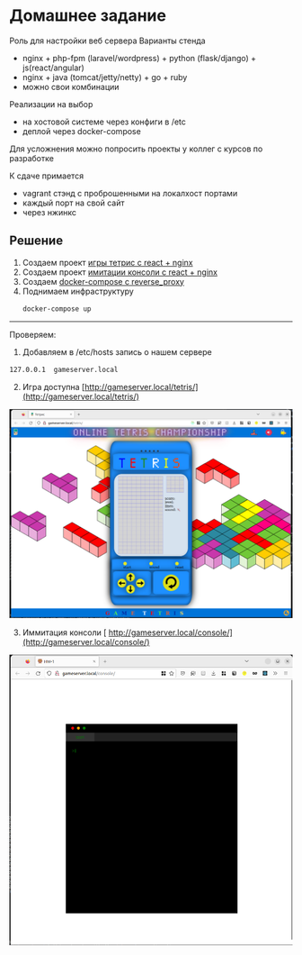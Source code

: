 # Домашнее задание

Роль для настройки веб сервера
Варианты стенда
* nginx + php-fpm (laravel/wordpress) + python (flask/django) + js(react/angular)
* nginx + java (tomcat/jetty/netty) + go + ruby
* можно свои комбинации

Реализации на выбор

- на хостовой системе через конфиги в /etc
- деплой через docker-compose

Для усложнения можно попросить проекты у коллег с курсов по разработке

К сдаче примается
* vagrant стэнд с проброшенными на локалхост портами
* каждый порт на свой сайт
* через нжинкс

## Решение

1. Создаем проект [игры тетрис с react + nginx](tetris/Dockerfile)
2. Создаем проект [имитации консоли с react + nginx](console/Dockerfile)
3. Создаем [docker-compose c reverse_proxy](./docker-compose.yaml)
4. Поднимаем инфраструктуру
    ```sh
    docker-compose up 
    ```

---
Проверяем:
1. Добавляем в /etc/hosts запись о нашем сервере
```sh
127.0.0.1  gameserver.local
```

2. Игра доступна [http://gameserver.local/tetris/](http://gameserver.local/tetris/)

![ss](./pict/Screenshot%20from%202022-12-23%2014-40-53.png)

3. Иммитация консоли  [ http://gameserver.local/console/](http://gameserver.local/console/)

![ss](./pict/Screenshot%20from%202022-12-23%2014-44-04.png)